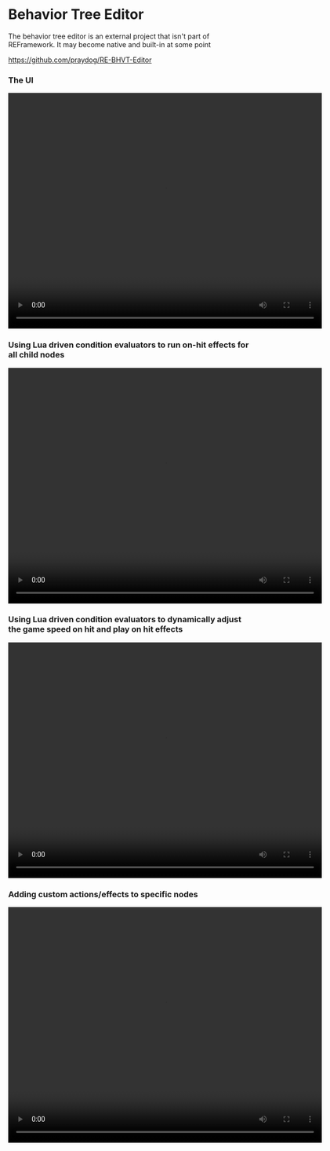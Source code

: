 # Behavior Tree Editor
The behavior tree editor is an external project that isn't part of REFramework. It may become native and built-in at some point

https://github.com/praydog/RE-BHVT-Editor

### The UI

<video width="640" height="480" controls>
<source src="https://user-images.githubusercontent.com/2909949/178182705-7f4e31bb-9be4-4a9f-8a9e-951a9668da32.mp4" type="video/mp4">
</video>

### Using Lua driven condition evaluators to run on-hit effects for all child nodes

<video width="640" height="480" controls>
<source src="https://user-images.githubusercontent.com/2909949/178722895-0c521cc6-004f-4ef9-9133-39112cfdf7f6.mp4" type="video/mp4">
</video>

### Using Lua driven condition evaluators to dynamically adjust the game speed on hit and play on hit effects

<video width="640" height="480" controls>
<source src="https://user-images.githubusercontent.com/2909949/178723228-73cfd435-16b7-4f57-92f2-67a4f35a46e3.mp4" type="video/mp4">
</video>

### Adding custom actions/effects to specific nodes

<video width="640" height="480" controls>
<source src="https://user-images.githubusercontent.com/2909949/178724426-5feb9624-c071-42b6-919a-f9efc037b04c.mp4" type="video/mp4">
</video>
